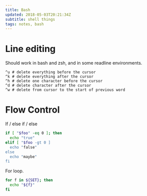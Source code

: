 ```yaml
---
title: Bash
updated: 2018-05-03T20:21:34Z
subtitle: shell things
tags: notes, bash
---
```


# Line editing

Should work in bash and zsh, and in some readline environments.

~~~{.bash}
^u # delete everything before the cursor
^k # delete everything after the cursor
^h # delete one character before the cursor
^d # delete character after the cursor
^w # delete from cursor to the start of previous word
~~~

# Flow Control

If / else if / else

```bash
if [ "$foo" -eq 0 ]; then
  echo "true"
elif [ "$foo -gt 0 ]
  echo "false"
else
  echo "maybe"
fi
```

For loop.

```bash
for f in ${SET}; then
  echo "${f}"
fi
```
